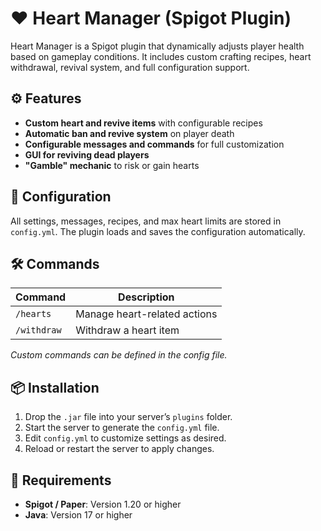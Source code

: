 # ❤️ Heart Manager (Spigot Plugin)

Heart Manager is a Spigot plugin that dynamically adjusts player health based on gameplay conditions. It includes custom crafting recipes, heart withdrawal, revival system, and full configuration support.

## ⚙️ Features

- **Custom heart and revive items** with configurable recipes
- **Automatic ban and revive system** on player death
- **Configurable messages and commands** for full customization
- **GUI for reviving dead players**
- **"Gamble" mechanic** to risk or gain hearts

## 🧩 Configuration

All settings, messages, recipes, and max heart limits are stored in `config.yml`. The plugin loads and saves the configuration automatically.

## 🛠️ Commands

| Command      | Description                          |
|--------------|--------------------------------------|
| `/hearts`    | Manage heart-related actions         |
| `/withdraw`  | Withdraw a heart item               |

*Custom commands can be defined in the config file.*

## 📦 Installation

1. Drop the `.jar` file into your server’s `plugins` folder.
2. Start the server to generate the `config.yml` file.
3. Edit `config.yml` to customize settings as desired.
4. Reload or restart the server to apply changes.

## 🔧 Requirements

- **Spigot / Paper**: Version 1.20 or higher
- **Java**: Version 17 or higher
